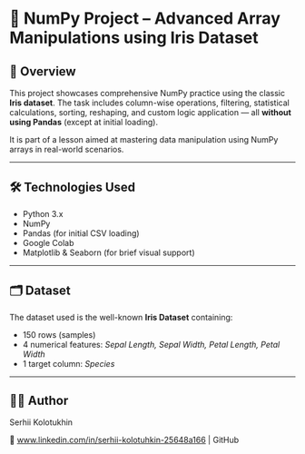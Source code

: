 # 🌸 NumPy Project – Advanced Array Manipulations using Iris Dataset  


## 📌 Overview

This project showcases comprehensive NumPy practice using the classic **Iris dataset**. The task includes column-wise operations, filtering, statistical calculations, sorting, reshaping, and custom logic application — all **without using Pandas** (except at initial loading). 

It is part of a lesson aimed at mastering data manipulation using NumPy arrays in real-world scenarios.

---

## 🛠️ Technologies Used

- Python 3.x  
- NumPy  
- Pandas (for initial CSV loading)  
- Google Colab  
- Matplotlib & Seaborn (for brief visual support)

---

## 🗂️ Dataset

The dataset used is the well-known **Iris Dataset** containing:
- 150 rows (samples)
- 4 numerical features: *Sepal Length, Sepal Width, Petal Length, Petal Width*
- 1 target column: *Species*

---

## 🧑‍💻 Author

Serhii Kolotukhin

📍 www.linkedin.com/in/serhii-kolotuhkin-25648a166 | GitHub
